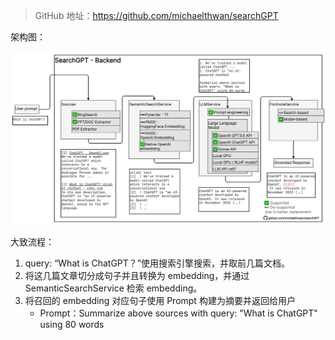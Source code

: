 > GitHub 地址：https://github.com/michaelthwan/searchGPT

架构图：

![searchGPT 架构图](assents/Pasted%20image%2020230526000952.png)

大致流程：

1. query: “What is ChatGPT？”使用搜索引擎搜索，并取前几篇文档。
2. 将这几篇文章切分成句子并且转换为 embedding，并通过 SemanticSearchService 检索 embedding。
3. 将召回的 embedding 对应句子使用 Prompt 构建为摘要并返回给用户
	- Prompt：Summarize above sources with query: "What is ChatGPT" using 80 words
